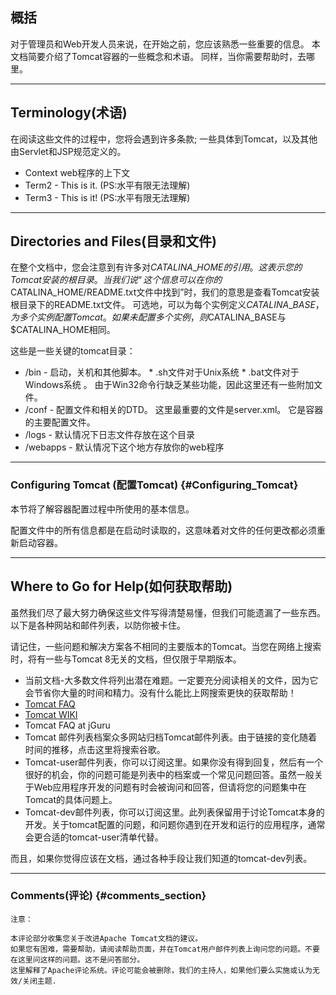 ## 概括

对于管理员和Web开发人员来说，在开始之前，您应该熟悉一些重要的信息。 本文档简要介绍了Tomcat容器的一些概念和术语。 同样，当你需要帮助时，去哪里。

---

## Terminology\(术语\)

在阅读这些文件的过程中，您将会遇到许多条款; 一些具体到Tomcat，以及其他由Servlet和JSP规范定义的。

* Context  web程序的上下文
* Term2 - This is it. \(PS:水平有限无法理解\)
* Term3 - This is it! \(PS:水平有限无法理解\)

---

## Directories and Files\(目录和文件\)

在整个文档中，您会注意到有许多对$CATALINA\_HOME的引用。  这表示您的Tomcat安装的根目录。 当我们说“这个信息可以在你的$CATALINA\_HOME/README.txt文件中找到”时，我们的意思是查看Tomcat安装根目录下的README.txt文件。 可选地，可以为每个实例定义$CATALINA\_BASE，为多个实例配置Tomcat。 如果未配置多个实例，则$CATALINA\_BASE与$CATALINA\_HOME相同。

这些是一些关键的tomcat目录：

* /bin - 启动，关机和其他脚本。 \* .sh文件对于Unix系统  \* .bat文件对于Windows系统 。 由于Win32命令行缺乏某些功能，因此这里还有一些附加文件。
* /conf - 配置文件和相关的DTD。 这里最重要的文件是server.xml。 它是容器的主要配置文件。
* /logs - 默认情况下日志文件存放在这个目录
* /webapps - 默认情况下这个地方存放你的web程序

---

### Configuring Tomcat \(配置Tomcat\) {#Configuring_Tomcat}

本节将了解容器配置过程中所使用的基本信息。

配置文件中的所有信息都是在启动时读取的，这意味着对文件的任何更改都必须重新启动容器。

---

## Where to Go for Help\(如何获取帮助\)

虽然我们尽了最大努力确保这些文件写得清楚易懂，但我们可能遗漏了一些东西。以下是各种网站和邮件列表，以防你被卡住。

请记住，一些问题和解决方案各不相同的主要版本的Tomcat。当您在网络上搜索时，将有一些与Tomcat 8无关的文档，但仅限于早期版本。

* 当前文档-大多数文件将列出潜在难题。一定要充分阅读相关的文件，因为它会节省你大量的时间和精力。没有什么能比上网搜索更快的获取帮助！
* [Tomcat FAQ](http://wiki.apache.org/tomcat/FAQ)
* [Tomcat WIKI](http://wiki.apache.org/tomcat/)
* Tomcat FAQ at jGuru
* Tomcat 邮件列表档案众多网站归档Tomcat邮件列表。由于链接的变化随着时间的推移，点击这里将搜索谷歌。
* Tomcat-user邮件列表，你可以订阅这里。如果你没有得到回复，然后有一个很好的机会，你的问题可能是列表中的档案或一个常见问题回答。虽然一般关于Web应用程序开发的问题有时会被询问和回答，但请将您的问题集中在Tomcat的具体问题上。
* Tomcat-dev邮件列表，你可以订阅这里。此列表保留用于讨论Tomcat本身的开发。关于tomcat配置的问题，和问题你遇到在开发和运行的应用程序，通常会更合适的tomcat-user清单代替。

而且，如果你觉得应该在文档，通过各种手段让我们知道的tomcat-dev列表。

---

### Comments\(评论\) {#comments_section}

```
注意：

本评论部分收集您关于改进Apache Tomcat文档的建议。
如果您有困难，需要帮助，请阅读帮助页面，并在Tomcat用户邮件列表上询问您的问题。不要在这里问这样的问题。这不是问答部分。
这里解释了Apache评论系统。评论可能会被删除，我们的主持人，如果他们要么实施或认为无效/关闭主题.

```



